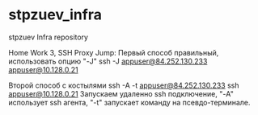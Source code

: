 # stpzuev_infra
stpzuev Infra repository

Home Work 3, SSH Proxy Jump:
Первый способ правильный, использовать опцию "-J"
ssh -J appuser@84.252.130.233 appuser@10.128.0.21

Второй способ с костылями
ssh -A -t appuser@84.252.130.233 ssh appuser@10.128.0.21
Запускаем удаленно ssh подключение, "-A" использует ssh агента, "-t" запускает команду на псевдо-терминале.
